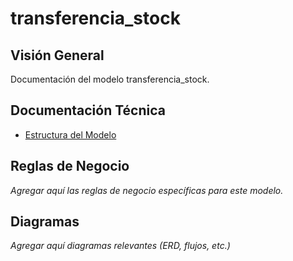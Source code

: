 # transferencia_stock

## Visión General

Documentación del modelo transferencia_stock.

## Documentación Técnica

- [Estructura del Modelo](./_generated/transferencia_stock.md)

## Reglas de Negocio

*Agregar aquí las reglas de negocio específicas para este modelo.*

## Diagramas

*Agregar aquí diagramas relevantes (ERD, flujos, etc.)*
